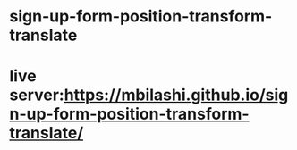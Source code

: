 # sign-up-form-position-transform-translate
# live server:https://mbilashi.github.io/sign-up-form-position-transform-translate/
